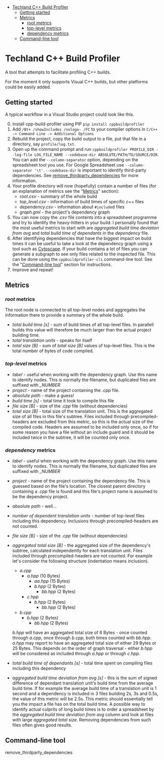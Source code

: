 - [Techland C++ Build Profiler](#)
	- [Getting started](#)
	- [Metrics](#)
		- [root metrics](#)
		- [top-level metrics](#)
		- [dependency metrics](#)
	- [Command-line tool](#)
	
Techland C++ Build Profiler
===========================

A tool that attempts to facilitate profiling C++ builds.

For the moment it only supports Visual C++ builds, but other platforms could be easily added.

Getting started
---------------

A typical workflow in a Visual Studio project could look like this.

0. Install cpp-build-profiler using PIP `pip install cppbuildprofiler`
0. Add `/Bt+ /showIncludes /nologo- /FC` to your compiler options in `C/C++ -> Command Line ->
Additional Options`
0. Rebuild the project, copy the build output to a file, put that file in a directory, say `profile/log.txt`.
0. Open up the command prompt and run
`cppbuildprofiler PROFILE_DIR --log-file LOG_FILE_NAME --codebase-dir ABSOLUTE/PATH/TO/SOURCE/DIR`.
You can add the `--column-separator` option, depending on the spreadsheet tool you use. For Google Spreadsheet
use `--column-separator '\t'`. `--codebase-dir` is important to identify third-party dependencies. See
[remove_thirdparty_dependencies](#thirdparty) for more information.
0. Your profile directory will now (hopefully) contain a number of files (for an explanation of metrics see
the "[Metrics](#metrics)" section):
	* *root.csv* - summary of the whole build
	* *top_level.csv* - information of build times of specific c++ files
	* *dependency.csv* - information about `#include`d files
	* *graph.gml* - the project's dependency graph
0. You can now copy the *.csv* file contents into a spreadsheet programme and try to identify the heavy-hitters
in your build. I personally found that the most useful metrics to start with are *aggregated build time deviation
from avg* and *total build time of dependants* in the *dependency* file.
0. After identifying dependencies that have the biggest impact on build times it can be useful to take a look
at the dependency graph using a tool such as [Cytoscape](http://www.cytoscape.org/download.php). If your build
contains a lot of files you can generate a subgraph to see only files related to the inspected file. This can be
done using the `cppbuildprofiler-cli` command-line tool. See the "[Command-line tool](#cli)" section for instructions.
0. Improve and repeat!

<a name="metrics"></a>Metrics
-----------------------------

### *root* metrics

The root node is connected to all top-level nodes and aggregates the information there to provide a summary of
the whole build.

* *total build time [s]* - sum of build times of all top-level files. In parallell builds this value will therefore
be much larger than the actual project building time.
* *total translation units* - speaks for itself
* *total size [B]* - sum of *total size [B]* values of top-level files. This is the total number of bytes of code
compiled.

### *top-level* metrics

* *label* - useful when working with the dependency graph. Use this name to identify nodes. This is normally the
filename, but duplicated files are suffixed with *_NUMBER*
* *project* - name of the project containing the *.cpp* file.
* *absolute path* - make a guess!
* *build time [s]* - total time it took to compile this file
* *file size [B]* - size of the *.cpp* file (without dependencies)
* *total size [B]* - total size of the translation unit. This is the aggregated size of all files in this file's
subtree. Files included through precompiled-headers are excluded from this metric, so this is the actual size
of the compiled code. Headers are assumed to be included only once, so if for some reason you have a file
without an include guard and it should be included twice in the subtree, it will be counted only once.

### *dependency* metrics

* *label* - useful when working with the dependency graph. Use this name to identify nodes. This is normally the
filename, but duplicated files are suffixed with *_NUMBER*
* *project* - name of the project containing the dependency file. This is guessed based on the file's location.
The closest parent directory containing a *.cpp* file is found and this file's project name is assumed to be the
dependency project.
* *absolute path* - well...
* *number of dependent translation units* - number of top-level files including this dependency. Inclusions through
precompiled-headers are not counted.
* *file size [B]* - size of the *.cpp* file (without dependencies)
* *aggregated total size [B]* - the aggregated size of the dependency's subtree, calculated independently for each
translation unit. Files included through precompiled-headers are not counted. For example let's consider the following
structure (indentation means inclusion).
	* *a.cpp*
		* *a.hpp* (10 Bytes)
			* *aa.hpp* (15 Bytes)
			* *b.hpp* (2 Bytes)
				* *bb.hpp* (2 Bytes)
		* *c.hpp*
			* *b.hpp* (2 Bytes)
				* *bb.hpp* (2 Bytes)
	* *b.cpp*
		* *b.hpp* (2 Bytes)
			* *bb.hpp* (2 Bytes)

	*b.hpp* will have an aggregated total size of 6 Bytes - once counted through *a.cpp*, once through *b.cpp*, both times
	counted with *bb.hpp*. *a.hpp* may report to have an aggregated total size of either 29 Bytes or 25 Bytes. This depends
	on the order of graph traversal - either *b.hpp* will be considered as included through *a.hpp* or through *c.hpp*.
* *total build time of dependants [s]* - total time spent on compiling files including this dependency
* *aggregated build time deviation from avg [s]* - this is the sum of signed difference of dependant translation unit's
build time from the average build time. If for example the average build time of a translation unit is 1 second and a
dependency is included in 3 files building 2s, 3s and 0.5s, the value of this metric will be 2.5s. This metric should
essentially tell you the impact a file has on the total build time. A possible way to identify actual culprits of long
build times is to order a spreadsheet by the *aggregated build time deviation from avg* column and look at files with
large *aggregated total size*. Removing dependencies from such files often gives good results.

<a name="cli"></a>Command-line tool
-----------------------------------

<a name="thirdparty"></a>remove_thirdparty_dependencies
